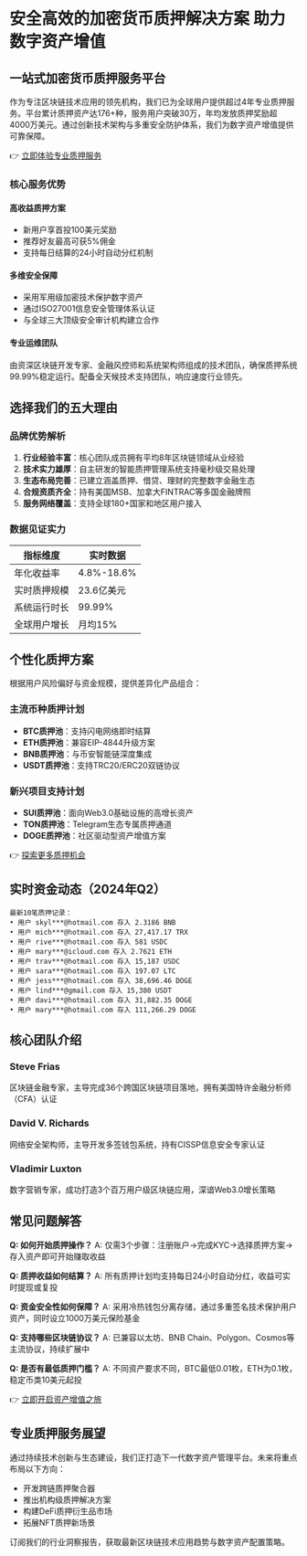 # 安全高效的加密货币质押解决方案 助力数字资产增值

## 一站式加密货币质押服务平台

作为专注区块链技术应用的领先机构，我们已为全球用户提供超过4年专业质押服务。平台累计质押资产达176+种，服务用户突破30万，年均发放质押奖励超4000万美元。通过创新技术架构与多重安全防护体系，我们为数字资产增值提供可靠保障。

👉 [立即体验专业质押服务](https://bit.ly/okx_welcome)

### 核心服务优势

#### 高收益质押方案
- 新用户享首投100美元奖励
- 推荐好友最高可获5%佣金
- 支持每日结算的24小时自动分红机制

#### 多维安全保障
- 采用军用级加密技术保护数字资产
- 通过ISO27001信息安全管理体系认证
- 与全球三大顶级安全审计机构建立合作

#### 专业运维团队
由资深区块链开发专家、金融风控师和系统架构师组成的技术团队，确保质押系统99.99%稳定运行。配备全天候技术支持团队，响应速度行业领先。

## 选择我们的五大理由

### 品牌优势解析
1. **行业经验丰富**：核心团队成员拥有平均8年区块链领域从业经验
2. **技术实力雄厚**：自主研发的智能质押管理系统支持毫秒级交易处理
3. **生态布局完善**：已建立涵盖质押、借贷、理财的完整数字金融生态
4. **合规资质齐全**：持有美国MSB、加拿大FINTRAC等多国金融牌照
5. **服务网络覆盖**：支持全球180+国家和地区用户接入

### 数据见证实力
| 指标维度       | 实时数据      |
|----------------|-------------|
| 年化收益率     | 4.8%-18.6%  |
| 实时质押规模   | 23.6亿美元   |
| 系统运行时长   | 99.99%       |
| 全球用户增长   | 月均15%      |

## 个性化质押方案

根据用户风险偏好与资金规模，提供差异化产品组合：

### 主流币种质押计划
- **BTC质押池**：支持闪电网络即时结算
- **ETH质押池**：兼容EIP-4844升级方案
- **BNB质押池**：与币安智能链深度集成
- **USDT质押池**：支持TRC20/ERC20双链协议

### 新兴项目支持计划
- **SUI质押池**：面向Web3.0基础设施的高增长资产
- **TON质押池**：Telegram生态专属质押通道
- **DOGE质押池**：社区驱动型资产增值方案

👉 [探索更多质押机会](https://bit.ly/okx_welcome)

## 实时资金动态（2024年Q2）

```
最新10笔质押记录：
• 用户 skyl***@hotmail.com 存入 2.3186 BNB
• 用户 mich***@hotmail.com 存入 27,417.17 TRX
• 用户 rive***@hotmail.com 存入 581 USDC
• 用户 mary***@icloud.com 存入 2.7621 ETH
• 用户 trav***@hotmail.com 存入 15,187 USDC
• 用户 sara***@hotmail.com 存入 197.07 LTC
• 用户 jess***@hotmail.com 存入 38,696.46 DOGE
• 用户 lind***@gmail.com 存入 15,380 USDT
• 用户 davi***@hotmail.com 存入 31,882.35 DOGE
• 用户 mary***@hotmail.com 存入 111,266.29 DOGE
```

## 核心团队介绍

### Steve Frias
区块链金融专家，主导完成36个跨国区块链项目落地，拥有美国特许金融分析师（CFA）认证

### David V. Richards
网络安全架构师，主导开发多签钱包系统，持有CISSP信息安全专家认证

### Vladimir Luxton
数字营销专家，成功打造3个百万用户级区块链应用，深谙Web3.0增长策略

## 常见问题解答

**Q: 如何开始质押操作？**
A: 仅需3个步骤：注册账户→完成KYC→选择质押方案→存入资产即可开始赚取收益

**Q: 质押收益如何结算？**
A: 所有质押计划均支持每日24小时自动分红，收益可实时提现或复投

**Q: 资金安全性如何保障？**
A: 采用冷热钱包分离存储，通过多重签名技术保护用户资产，同时设立1000万美元保险基金

**Q: 支持哪些区块链协议？**
A: 已兼容以太坊、BNB Chain、Polygon、Cosmos等主流协议，持续扩展中

**Q: 是否有最低质押门槛？**
A: 不同资产要求不同，BTC最低0.01枚，ETH为0.1枚，稳定币类10美元起投

👉 [立即开启资产增值之旅](https://bit.ly/okx_welcome)

## 专业质押服务展望

通过持续技术创新与生态建设，我们正打造下一代数字资产管理平台。未来将重点布局以下方向：
- 开发跨链质押聚合器
- 推出机构级质押解决方案
- 构建DeFi质押衍生品市场
- 拓展NFT质押新场景

订阅我们的行业洞察报告，获取最新区块链技术应用趋势与数字资产配置策略。